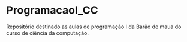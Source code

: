 # ProgramacaoI_CC
Repositório destinado as aulas de programação I da Barão de maua do curso de ciência da computação.
